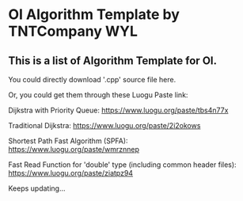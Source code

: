 # OI Algorithm Template by TNTCompany WYL

## This is a list of Algorithm Template for OI.

You could directly download '.cpp' source file here.

Or, you could get them through these Luogu Paste link:

Dijkstra with Priority Queue: https://www.luogu.org/paste/tbs4n77x

Traditional Dijkstra: https://www.luogu.org/paste/2i2okows

Shortest Path Fast Algorithm (SPFA): https://www.luogu.org/paste/wmrznnep

Fast Read Function for 'double' type (including common header files): https://www.luogu.org/paste/ziatpz94

Keeps updating...
